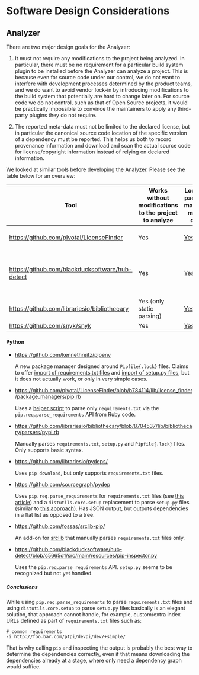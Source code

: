 # Software Design Considerations

## Analyzer

There are two major design goals for the Analyzer:

1) It must not require any modifications to the project being analyzed. In particular, there must be no requirement for
   a particular build system plugin to be installed before the Analyzer can analyze a project. This is because even for
   source code under our control, we do not want to interfere with development processes determined by the product
   teams, and we do want to avoid vendor lock-in by introducing modifications to the build system that potentially are
   hard to change later on. For source code we do not control, such as that of Open Source projects, it would be practically
   impossible to convince the maintainers to apply any third-party plugins they do not require.

2) The reported meta-data must not be limited to the declared license, but in particular the canonical source code
   location of the specific version of a dependency must be reported. This helps us both to record provenance
   information and download and scan the actual source code for license/copyright information instead
   of relying on declared information.

We looked at similar tools before developing the Analyzer. Please see the table below for an
overview:

| Tool | Works without modifications to the project to analyze | Looks at package manager meta-data | Looks at source code of dependencies |
| ---- | ----------------------------------------------------- | ---------------------------------- | ------------------------------------ |
| https://github.com/pivotal/LicenseFinder | Yes | [Yes](https://github.com/pivotal/LicenseFinder/tree/5e876e6/lib/license_finder/package_managers) | [Limited](https://github.com/pivotal/LicenseFinder/blob/f509e33/lib/license_finder/packages/license_files.rb#L5), and only as a [fallback](https://github.com/pivotal/LicenseFinder/blob/7eedfd9/lib/license_finder/packages/licensing.rb#L6) |
| https://github.com/blackducksoftware/hub-detect | Yes | [Yes](https://github.com/blackducksoftware/hub-detect/tree/41bc385/src/main/groovy/com/blackducksoftware/integration/hub/detect/bomtool) | No (unless you have a commercial Blackduck Hub subscription) |
| https://github.com/librariesio/bibliothecary | Yes (only static parsing) | [Yes](https://github.com/librariesio/bibliothecary/tree/164b149/lib/bibliothecary/parsers) | No |
| https://github.com/snyk/snyk | Yes | [Yes](https://github.com/snyk/snyk/tree/e36ba8f/lib/plugins) | No |

#### Python

- https://github.com/kennethreitz/pipenv

  A new package manager designed around `Pipfile{.lock}` files. Claims to offer
  [import of requirements.txt files](http://docs.pipenv.org/en/latest/advanced.html#importing-from-requirements-txt) and
  [import of setup.py files](https://github.com/kennethreitz/pipenv/issues/592), but it does not actually work, or only
  in very simple cases.

- https://github.com/pivotal/LicenseFinder/blob/b784114/lib/license_finder/package_managers/pip.rb

  Uses a [helper script](https://github.com/pivotal/LicenseFinder/blob/3c073e7/bin/license_finder_pip.py) to parse only
  `requirements.txt` via the `pip.req.parse_requirements` API from Ruby code.

- https://github.com/librariesio/bibliothecary/blob/8704537/lib/bibliothecary/parsers/pypi.rb

  Manually parses `requirements.txt`, `setup.py` and `Pipfile{.lock}` files. Only supports basic syntax.

- https://github.com/librariesio/pydeps/

  Uses `pip download`, but only supports `requirements.txt` files.

- https://github.com/sourcegraph/pydep

  Uses `pip.req.parse_requirements` for `requirements.txt` files (see 
  [this article](http://jelly.codes/articles/python-pip-module/)) and a `distutils.core.setup` replacement to parse
  `setup.py` files (similar to [this approach](https://stackoverflow.com/a/27790447/1127485)). Has JSON output, but
  outputs dependencies in a flat list as opposed to a tree.

- https://github.com/fossas/srclib-pip/

  An add-on for [srclib](https://github.com/sourcegraph/srclib) that manually parses `requirements.txt` files only.

- https://github.com/blackducksoftware/hub-detect/blob/c5665d1/src/main/resources/pip-inspector.py

  Uses the `pip.req.parse_requirements` API. `setup.py` seems to be recognized but not yet handled.

##### Conclusions

While using `pip.req.parse_requirements` to parse `requirements.txt` files and using `distutils.core.setup` to parse
`setup.py` files basically is an elegant solution, that approach cannot handle, for example, custom/extra index URLs defined as
part of `requirements.txt` files such as:

    # common requirements
    -i http://foo.bar.com/ptpi/devpi/dev/+simple/

That is why calling `pip` and inspecting the output is probably the best way to determine the dependencies correctly,
even if that means downloading the dependencies already at a stage, where only need a dependency graph would suffice.
